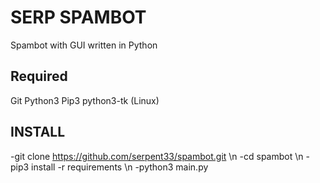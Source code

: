 # SERP SPAMBOT
Spambot with GUI written in Python

## Required 
Git
Python3
Pip3
python3-tk (Linux)

## INSTALL
-git clone https://github.com/serpent33/spambot.git \n
-cd spambot \n
-pip3 install -r requirements \n
-python3 main.py


